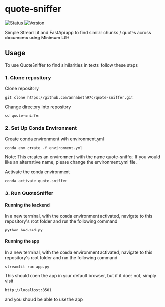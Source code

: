 # quote-sniffer

[![Status](https://img.shields.io/badge/status-in%20development-orange.svg)](https://github.com/annabeth97c/quote-sniffer) [![Version](https://img.shields.io/badge/version-v0.0.1-blue.svg)](https://github.com/annabeth97c/quote-sniffer)

Simple StreamLit and FastApi app to find similar chunks / quotes across documents using Minimum LSH

## Usage

To use QuoteSniffer to find similarities in texts, follow these steps

### 1. Clone repository

Clone repository
```
git clone https://github.com/annabeth97c/quote-sniffer.git
```

Change directory into repository

```
cd quote-sniffer
```

### 2. Set Up Conda Environment

Create conda environment with environment.yml
```
conda env create -f environment.yml
```

Note: This creates an environment with the name quote-sniffer. If you would like an alternative name, please change the environment.yml file.

Activate the conda environment

```
conda activate quote-sniffer
```

### 3. Run QuoteSniffer

#### Running the backend

In a new terminal, with the conda environment activated, navigate to this repository's root folder and run the following command

```
python backend.py
```

#### Running the app

In a new terminal, with the conda environment activated, navigate to this repository's root folder and run the following command

```
streamlit run app.py
```

This should open the app in your default browser, but if it does not, simply visit 

```
http://localhost:8501
```

and you should be able to use the app
